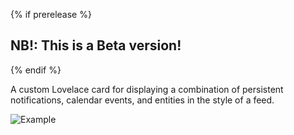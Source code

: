 {% if prerelease %}
## NB!: This is a Beta version!
{% endif %}

A custom Lovelace card for displaying a combination of persistent notifications, calendar events, and entities in the style of a feed.

![Example](https://user-images.githubusercontent.com/2099542/53899297-d0abb580-4031-11e9-8357-ac45c71e95f5.png)
